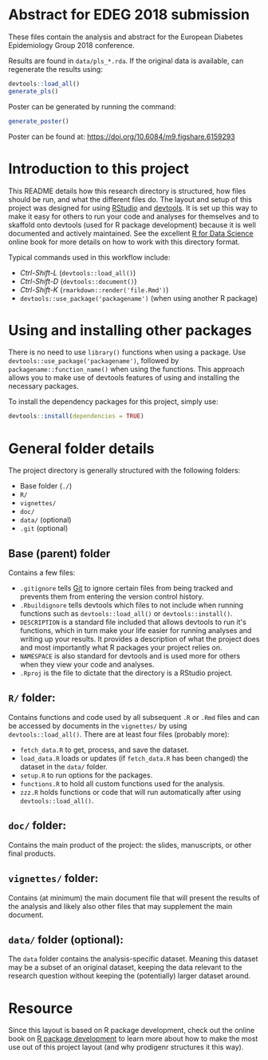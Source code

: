 # Abstract for EDEG 2018 submission

These files contain the analysis and abstract for the European Diabetes
Epidemiology Group 2018 conference.

Results are found in `data/pls_*.rda`. If the original data is available, can 
regenerate the results using:

```r
devtools::load_all()
generate_pls()
```

Poster can be generated by running the command:

```r
generate_poster()
```

Poster can be found at: https://doi.org/10.6084/m9.figshare.6159293

# Introduction to this project

This README details how this research directory is structured, how files should
be run, and what the different files do. The layout and setup of this project
was designed for using [RStudio](https://www.rstudio.com/) and
[devtools](https://github.com/hadley/devtools). It is set up this way to make it
easy for others to run your code and analyses for themselves and to skaffold
onto devtools (used for R package development) because it is well documented and
actively maintained. See the excellent [R for Data Science](http://r4ds.had.co.nz/)
online book for more details on how to work with this directory format.

Typical commands used in this workflow include:

- *Ctrl-Shift-L* (`devtools::load_all()`)
- *Ctrl-Shift-D* (`devtools::document()`)
- *Ctrl-Shift-K* (`rmarkdown::render('file.Rmd')`)
- `devtools::use_package('packagename')` (when using another R package)

# Using and installing other packages

There is no need to use `library()` functions when using a package. Use 
`devtools::use_package('packagename')`, followed by `packagename::function_name()`
when using the functions. This approach allows you to make use of devtools features
of using and installing the necessary packages.

To install the dependency packages for this project, simply use:

```r
devtools::install(dependencies = TRUE)
```

# General folder details

The project directory is generally structured with the following folders:

- Base folder (`./`)
- `R/`
- `vignettes/`
- `doc/`
- `data/` (optional)
- `.git` (optional)

## Base (parent) folder

Contains a few files:

- `.gitignore` tells [Git](https://git-scm.com/) to ignore certain files from
being tracked and prevents them from entering the version control history.
- `.Rbuildignore` tells  devtools which files to not include when running
functions such as `devtools::load_all()` or `devtools::install()`.
- `DESCRIPTION` is a standard file included that allows devtools to run it's
functions, which in turn make your life easier for running analyses and writing
up your results. It provides a description of what the project does and most
importantly what R packages your project relies on.
- `NAMESPACE` is also standard for devtools and is used more for others when
they view your code and analyses.
- `.Rproj` is the file to dictate that the directory is a RStudio project.

## `R/` folder:

Contains functions and code used by all subsequent `.R` or `.Rmd` files and can
be accessed by documents in the `vignettes/` by using `devtools::load_all()`.
There are at least four files (probably more):

- `fetch_data.R` to get, process, and save the dataset.
- `load_data.R` loads or updates (if `fetch_data.R` has been changed) the
dataset in the `data/` folder.
- `setup.R` to run options for the packages.
- `functions.R` to hold all custom functions used for the analysis.
- `zzz.R` holds functions or code that will run automatically after using
`devtools::load_all()`.

## `doc/` folder:

Contains the main product of the project: the slides, manuscripts, or other
final products.

## `vignettes/` folder:

Contains (at minimum) the main document file that will present the results of the
analysis and likely also other files that may supplement the main document.

## `data/` folder (optional):

The `data` folder contains the analysis-specific dataset.  Meaning this dataset 
may be a subset of an original dataset, keeping the data relevant to the 
research question without keeping the (potentially) larger dataset around.

# Resource

Since this layout is based on R package development, check out the online book
on [R package development](http://r-pkgs.had.co.nz/) to learn more about how to
make the most use out of this project layout (and why prodigenr structures it
this way).
